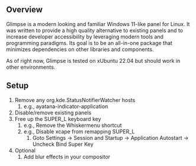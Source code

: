 ## Overview

Glimpse is a modern looking and familiar Windows 11-like panel for Linux.  It was written to provide a high quality alternative to existing panels and to increase developer accessibility by leveraging modern tools and programming paradigms.  Its goal is to be an all-in-one package that minimizes dependencies on other libraries and components.

As of right now, Glimpse is tested on xUbuntu 22.04 but should work in other environments.

## Setup

1. Remove any org.kde.StatusNotifierWatcher hosts
   1. e.g., ayatana-indicator-application
2. Disable/remove existing panels
3. Free up the SUPER_L keyboard key
   1. e.g., Remove the Whiskermenu shortcut
   2. e.g., Disable xcape from remapping SUPER_L
      1. Goto Settings -> Session and Startup -> Application Autostart -> Uncheck Bind Super Key
4. Optional
   1. Add blur effects in your compositor
